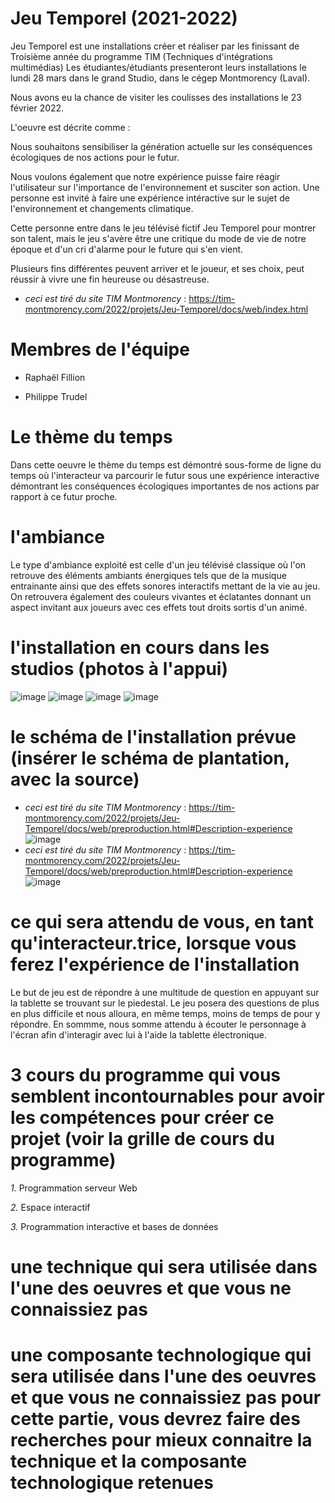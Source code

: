  # Jeu Temporel (2021-2022)

Jeu Temporel est une installations créer et réaliser par les finissant de Troisième année du programme TIM (Techniques d'intégrations multimédias) Les étudiantes/étudiants presenteront leurs installations le lundi 28 mars dans le grand Studio, dans le cégep Montmorency (Laval).

Nous avons eu la chance de visiter les coulisses des installations le 23 février 2022.

L'oeuvre est décrite comme :

Nous souhaitons sensibiliser la génération actuelle sur les conséquences écologiques de nos actions pour le futur.

Nous voulons également que notre expérience puisse faire réagir l'utilisateur sur l'importance de l'environnement et susciter son action. Une personne est invité à faire une expérience intéractive sur le sujet de l'environnement et changements climatique.

Cette personne entre dans le jeu télévisé fictif Jeu Temporel pour montrer son talent, mais le jeu s'avère être une critique du mode de vie de notre époque et d'un cri d'alarme pour le future qui s'en vient. 

Plusieurs fins différentes peuvent arriver et le joueur, et ses choix, peut réussir à vivre une fin heureuse ou désastreuse.

* *ceci est tiré du site TIM Montmorency* : https://tim-montmorency.com/2022/projets/Jeu-Temporel/docs/web/index.html

# Membres de l'équipe 

* Raphaël Fillion

* Philippe Trudel



# Le thème du temps
Dans cette oeuvre le thème du temps est démontré sous-forme de ligne du temps où l'interacteur va parcourir le futur sous une expérience interactive démontrant les conséquences écologiques importantes de nos actions par rapport à ce futur proche.


# l'ambiance
Le type d'ambiance exploité est celle d'un jeu télévisé classique où l'on retrouve des éléments ambiants énergiques tels que de la musique entrainante ainsi que des effets sonores interactifs mettant de la vie au jeu. On retrouvera également des couleurs vivantes et éclatantes donnant un aspect invitant aux joueurs avec ces effets tout droits sortis d'un animé.
  

# l'installation en cours dans les studios (photos à l'appui)
![image](https://github.com/isanyy/documentation_oeuvres_finissant-/blob/main/oeuvre_3/medias/vue_densemble.jpeg)
![image](https://github.com/isanyy/documentation_oeuvres_finissant-/blob/main/oeuvre_3/medias/vue_ensemble_gauche.jpg)
![image](https://tim-montmorency.com/2022/projets/Jeu-Temporel/docs/journal/medias/podium.jpeg)
![image](https://github.com/isanyy/documentation_oeuvres_finissant-/blob/main/oeuvre_3/medias/ordinateur_composantes_electroniques.jpg)

# le schéma de l'installation prévue (insérer le schéma de plantation, avec la source)
* *ceci est tiré du site TIM Montmorency* : https://tim-montmorency.com/2022/projets/Jeu-Temporel/docs/web/preproduction.html#Description-experience
![image](https://github.com/isanyy/documentation_oeuvres_finissant-/blob/main/oeuvre_3/medias/plan_technique_plantation.png)
* *ceci est tiré du site TIM Montmorency* : https://tim-montmorency.com/2022/projets/Jeu-Temporel/docs/web/preproduction.html#Description-experience
![image](https://github.com/isanyy/documentation_oeuvres_finissant-/blob/main/oeuvre_3/medias/plans_tecniques_branchement.png)

# ce qui sera attendu de vous, en tant qu'interacteur.trice, lorsque vous ferez l'expérience de l'installation
Le but de jeu est de répondre à une multitude de question en appuyant sur la tablette se trouvant sur le piedestal. Le jeu posera des questions de plus en plus difficile et nous alloura, en même temps, moins de temps de pour y répondre. En sommme, nous somme attendu à écouter le personnage à l'écran afin d'interagir avec lui à l'aide la tablette électronique.

# 3 cours du programme qui vous semblent incontournables pour avoir les compétences pour créer ce projet (voir la grille de cours du programme)

*1.* Programmation serveur Web

*2.* Espace interactif

*3.* Programmation interactive et bases de données

# une technique qui sera utilisée dans l'une des oeuvres et que vous ne connaissiez pas

# une composante technologique qui sera utilisée dans l'une des oeuvres et que vous ne connaissiez pas pour cette partie, vous devrez faire des recherches pour mieux connaitre la technique et la composante technologique retenues






